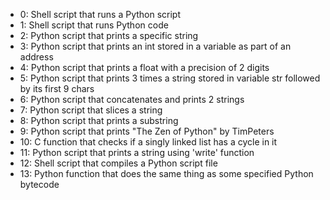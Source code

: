 - 0: Shell script that runs a Python script
- 1: Shell script that runs Python code
- 2: Python script that prints a specific string
- 3: Python script that prints an int stored in a variable as part of an address
- 4: Python script that prints a float with a precision of 2 digits
- 5: Python script that prints 3 times a string stored in variable str followed by its first 9 chars
- 6: Python script that concatenates and prints 2 strings
- 7: Python script that slices a string
- 8: Python script that prints a substring
- 9: Python script that prints "The Zen of Python" by TimPeters
- 10: C function that checks if a singly linked list has a cycle in it
- 11: Python script that prints a string using 'write' function
- 12: Shell script that compiles a Python script file
- 13: Python function that does the same thing as some specified Python bytecode